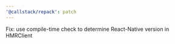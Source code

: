 ```yaml
---
'@callstack/repack': patch
---
```


Fix: use compile-time check to determine React-Native version in HMRClient
